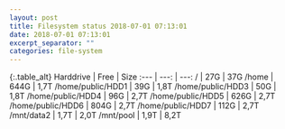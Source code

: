```yaml
---
layout: post
title: Filesystem status 2018-07-01 07:13:01
date: 2018-07-01 07:13:01
excerpt_separator: ""
categories: file-system
---
```

{:.table_alt}
Harddrive | Free | Size
:--- | ---: | ---:
/ | 27G | 37G
/home | 644G | 1,7T
/home/public/HDD1 | 39G | 1,8T
/home/public/HDD3 | 50G | 1,8T
/home/public/HDD4 | 96G | 2,7T
/home/public/HDD5 | 626G | 2,7T
/home/public/HDD6 | 804G | 2,7T
/home/public/HDD7 | 112G | 2,7T
/mnt/data2 | 1,7T | 2,0T
/mnt/pool | 1,9T | 8,2T
